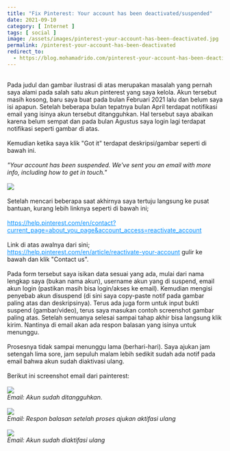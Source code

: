 ```yaml
---
title: "Fix Pinterest: Your account has been deactivated/suspended"
date: 2021-09-10
category: [ Internet ]
tags: [ social ]
image: /assets/images/pinterest-your-account-has-been-deactivated.jpg
permalink: /pinterest-your-account-has-been-deactivated
redirect_to:
  - https://blog.mohamadrido.com/pinterest-your-account-has-been-deactivated
---
```

<link rel="canonical" href="https://blog.mohamadrido.com/pinterest-your-account-has-been-deactivated"/>
<script type="text/javascript">
        window.location.href = "https://blog.mohamadrido.com/pinterest-your-account-has-been-deactivated"
</script>
<br />
Pada judul dan gambar ilustrasi di atas merupakan masalah yang pernah saya alami pada salah satu akun pinterest yang saya kelola. Akun tersebut masih kosong, baru saya buat pada bulan Februari 2021 lalu dan belum saya isi apapun. Setelah beberapa bulan tepatnya bulan April terdapat notifikasi email yang isinya akun tersebut ditangguhkan. Hal tersebut saya abaikan karena belum sempat dan pada bulan Agustus saya login lagi terdapat notifikasi seperti gambar di atas.<br />
<br />
Kemudian ketika saya klik "Got it" terdapat deskripsi/gambar seperti di bawah ini.<br />
<br />
<i>"Your account has been suspended. We've sent you an email with more info, including how to get in touch."</i><br />
<br />
<img class="img-post" src="{{site.baseurl}}/assets/images/pinterest-your-account-has-been-suspended.jpg"><br />
<br />
Setelah mencari beberapa saat akhirnya saya tertuju langsung ke pusat bantuan, kurang lebih linknya seperti di bawah ini;<br />
<br />
<a style="color: #008eff;" href="https://help.pinterest.com/en/contact?current_page=about_you_page&account_access=reactivate_account">https://help.pinterest.com/en/contact?current_page=about_you_page&account_access=reactivate_account</a><br />
<br />
Link di atas awalnya dari sini; <a style="color: #008eff;" href="https://help.pinterest.com/en/article/reactivate-your-account">https://help.pinterest.com/en/article/reactivate-your-account</a> gulir ke bawah dan klik "Contact us".<br />
<br />
Pada form tersebut saya isikan data sesuai yang ada, mulai dari nama lengkap saya (bukan nama akun), username akun yang di suspend, email akun login (pastikan masih bisa login/akses ke email). Kemudian mengisi penyebab akun disuspend (di sini saya copy-paste notif pada gambar paling atas dan deskripsinya). Terus ada juga form untuk input bukti suspend (gambar/video), terus saya masukan contoh screenshot gambar paling atas. Setelah semuanya selesai sampai tahap akhir bisa langsung klik kirim. Nantinya di email akan ada respon balasan yang isinya untuk menunggu.<br />
<br />
Prosesnya tidak sampai menunggu lama (berhari-hari). Saya ajukan jam setengah lima sore, jam sepuluh malam lebih sedikit sudah ada notif pada email bahwa akun sudah diaktivasi ulang.<br />
<br />
Berikut ini screenshot email dari painterest:<br />
<br />
<img class="img-post" src="{{site.baseurl}}/assets/images/your-account-has-been-suspended.jpg"><br />
<i>Email: Akun sudah ditangguhkan.</i><br />
<br />
<img class="img-post" src="{{site.baseurl}}/assets/images/re-your-account-has-been-deactivated.jpg"><br />
<i>Email: Respon balasan setelah proses ajukan aktifasi ulang</i><br />
<br />
<img class="img-post" src="{{site.baseurl}}/assets/images/we-reactivated-your-account.jpg"><br />
<i>Email: Akun sudah diaktifasi ulang</i><br />
